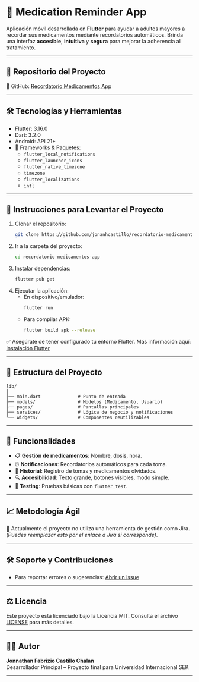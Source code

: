 
# 💊 Medication Reminder App

Aplicación móvil desarrollada en **Flutter** para ayudar a adultos mayores a recordar sus medicamentos mediante recordatorios automáticos. Brinda una interfaz **accesible**, **intuitiva** y **segura** para mejorar la adherencia al tratamiento.

---

## 🔗 Repositorio del Proyecto

📁 GitHub: [Recordatorio Medicamentos App](https://github.com/jonanhcastillo/recordatorio-medicamentos-app)

---

## 🛠️ Tecnologías y Herramientas

- Flutter: 3.16.0
- Dart: 3.2.0
- Android: API 21+
- 🚀 Frameworks & Paquetes:
  - `flutter_local_notifications`
  - `flutter_launcher_icons`
  - `flutter_native_timezone`
  - `timezone`
  - `flutter_localizations`
  - `intl`

---

## 🧪 Instrucciones para Levantar el Proyecto

1. Clonar el repositorio:
   ```bash
   git clone https://github.com/jonanhcastillo/recordatorio-medicamentos-app.git
   ```
2. Ir a la carpeta del proyecto:
   ```bash
   cd recordatorio-medicamentos-app
   ```
3. Instalar dependencias:
   ```bash
   flutter pub get
   ```
4. Ejecutar la aplicación:
   - En dispositivo/emulador:
     ```bash
     flutter run
     ```
   - Para compilar APK:
     ```bash
     flutter build apk --release
     ```

✅ Asegúrate de tener configurado tu entorno Flutter. Más información aquí: [Instalación Flutter](https://docs.flutter.dev/get-started/install)

---

## 🧩 Estructura del Proyecto

```
lib/
│
├── main.dart              # Punto de entrada
├── models/                # Modelos (Medicamento, Usuario)
├── pages/                 # Pantallas principales
├── services/              # Lógica de negocio y notificaciones
└── widgets/               # Componentes reutilizables
```

---

## 🧠 Funcionalidades

- 📋 **Gestión de medicamentos**: Nombre, dosis, hora.
- ⏰ **Notificaciones**: Recordatorios automáticos para cada toma.
- 🧠 **Historial**: Registro de tomas y medicamentos olvidados.
- 🔍 **Accesibilidad**: Texto grande, botones visibles, modo simple.
- 🧪 **Testing**: Pruebas básicas con `flutter_test`.

---

## 📈 Metodología Ágil

📌 Actualmente el proyecto no utiliza una herramienta de gestión como Jira. *(Puedes reemplazar esto por el enlace a Jira si corresponde)*.

---

## 🛠️ Soporte y Contribuciones

- Para reportar errores o sugerencias: [Abrir un issue](https://github.com/jonanhcastillo/recordatorio-medicamentos-app/issues)

---

## ⚖️ Licencia

Este proyecto está licenciado bajo la Licencia MIT. Consulta el archivo [LICENSE](LICENSE) para más detalles.

---

## 👨‍💻 Autor

**Jonnathan Fabrizio Castillo Chalan**  
Desarrollador Principal – Proyecto final para Universidad Internacional SEK

---

